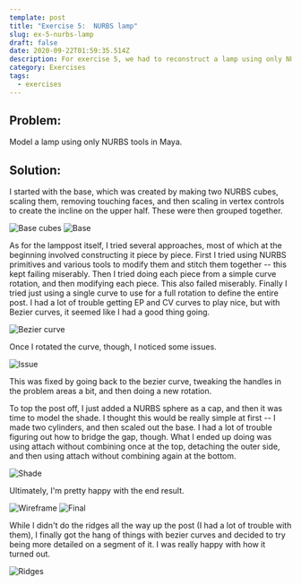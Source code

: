 ```yaml
---
template: post
title: "Exercise 5:  NURBS lamp"
slug: ex-5-nurbs-lamp
draft: false
date: 2020-09-22T01:59:35.514Z
description: For exercise 5, we had to reconstruct a lamp using only NURBS tools in Maya.
category: Exercises
tags:
  - exercises
---
```

## Problem:

Model a lamp using only NURBS tools in Maya.

## Solution:

I started with the base, which was created by making two NURBS cubes, scaling them, removing touching faces, and then scaling in vertex controls to create the incline on the upper half. These were then grouped together.

![Base cubes](/media/ex5_baseCubes.PNG "Two cubes")
![Base](/media/ex5_base.PNG "Base")

As for the lamppost itself, I tried several approaches, most of which at the beginning involved constructing it piece by piece. First I tried using NURBS primitives and various tools to modify them and stitch them together -- this kept failing miserably. Then I tried doing each piece from a simple curve rotation, and then modifying each piece. This also failed miserably. Finally I tried just using a single curve to use for a full rotation to define the entire post. I had a lot of trouble getting EP and CV curves to play nice, but with Bezier curves, it seemed like I had a good thing going.

![Bezier curve](/media/ex5_bezier.PNG "Bezier curve")

Once I rotated the curve, though, I noticed some issues.

![Issue](/media/ex5_issue.PNG "Issue")

This was fixed by going back to the bezier curve, tweaking the handles in the problem areas a bit, and then doing a new rotation.

To top the post off, I just added a NURBS sphere as a cap, and then it was time to model the shade. I thought this would be really simple at first -- I made two cylinders, and then scaled out the base. I had a lot of trouble figuring out how to bridge the gap, though. What I ended up doing was using attach without combining once at the top, detaching the outer side, and then using attach without combining again at the bottom.

![Shade](/media/ex5_shade.PNG "Shade")

Ultimately, I'm pretty happy with the end result.

![Wireframe](/media/ex5_wireframe.PNG "Wireframe")
![Final](/media/ex5_final.PNG "Final result")

While I didn't do the ridges all the way up the post (I had a lot of trouble with them), I finally got the hang of things with bezier curves and decided to try being more detailed on a segment of it. I was really happy with how it turned out.

![Ridges](/media/ex5_ridges.PNG "Ridges")